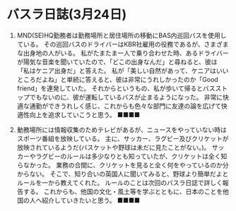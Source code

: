 # バスラ日誌(3月24日)

1. MND(SE)HQ勤務者は勤務場所と居住場所の移動にBAS内巡回バスを使用している。
   その巡回バスのドライバーはKBR社雇用の役務であるが、さまざまな出身地の人がいる。
   私がたまたま一人で乗り合わせた時、あるドライバーが陽気な音楽を聞いていたので、「どこの出身なんだ」と尋ねると、彼は「私はケニア出身だ」と答えた。
   私が「美しい自然があって、ケニアはいいところだよね」と単続に答えると、彼は非常にうれしかったのか「Good friend」を連発していた。
   それからというもの、私が歩いて帰るとバスストップでもないのに、彼が運転しているバスが止まるようになった。
   非常に快適な通勤ができうれしく感じ、これからも色々な部門に友達の論を広げて快適性向上を追求していこうと思う。
   ■■■■

2. 動務場所には情報収集のためテレビがあるが、ニュースをやっていない時はスポーツ番組を放映している。
   主に、サッカー、ラグビー及びクリケットが放映されているようだ(バスケットや野球は未だに見たことがない。)。
   サッカーやラグビーのルールは多少なりとも知っていたが、クリケットは全く知らなかった。
   業務の合間に、クリケットを見ると全く何をやっているのか分からない。
   そこで、知り合いの英国人に聞いてみると、野球より簡単だよとルールを一から教えてくれた。
   ルールのことは次回のバスラ日誌で詳しく報告する。
   これからも、他国の文化・風土等を学ぶとともに、日本のことを他国の人へ紹介していきたいと思う。
   ■■■■
